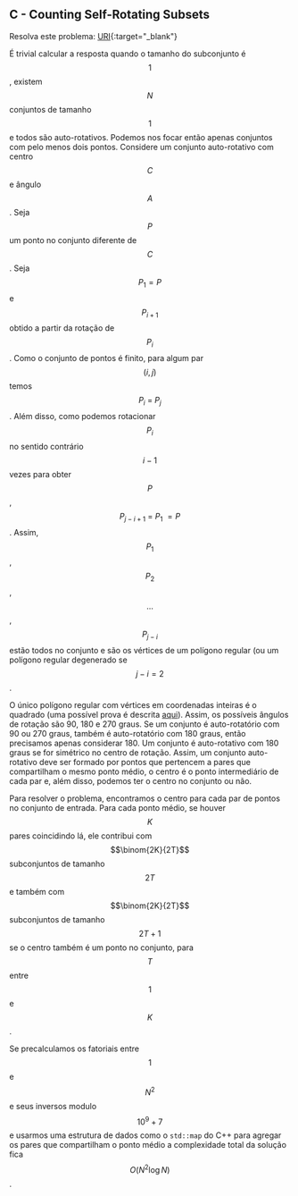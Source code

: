 
## C - Counting Self-Rotating Subsets

Resolva este problema:
[URI][uri-2347]{:target="_blank"}

É trivial calcular a resposta quando o tamanho do subconjunto é $$1$$, existem $$N$$ conjuntos de tamanho $$1$$ e todos são auto-rotativos.
Podemos nos focar então apenas conjuntos com pelo menos dois pontos.
Considere um conjunto auto-rotativo com centro $$C$$ e ângulo $$A$$.
Seja $$P$$ um ponto no conjunto diferente de $$C$$.
Seja $$P_1 = P$$ e $$P_{i+1}$$ obtido a partir da rotação de $$P_i$$.
Como o conjunto de pontos é finito, para algum par $$(i, j)$$ temos $$P_i\ =\ P_j$$. Além disso, como podemos rotacionar $$P_i$$ no sentido contrário $$i-1$$ vezes para obter $$P$$, $$P_{j-i+1}\ =\ P_1\ = P$$. Assim, $$P_1$$, $$P_2$$, $$\dots$$, $$P_{j-i}$$ estão todos no conjunto e são os vértices de um polígono regular (ou um polígono regular degenerado se $$j - i = 2$$.

O único polígono regular com vértices em coordenadas inteiras é o quadrado (uma possível prova é descrita [aqui][proof-square-integer]). Assim, os possíveis ângulos de rotação são 90, 180 e 270 graus. Se um conjunto é auto-rotatório com 90 ou 270 graus, também é auto-rotatório com 180 graus, então precisamos apenas considerar 180. Um conjunto é auto-rotativo com 180 graus se for simétrico no centro de rotação. Assim, um conjunto auto-rotativo deve ser formado por pontos que pertencem a pares que compartilham o mesmo ponto médio, o centro é o ponto intermediário de cada par e, além disso, podemos ter o centro no conjunto ou não.

Para resolver o problema, encontramos o centro para cada par de pontos no conjunto de entrada. Para cada ponto médio, se houver $$K$$ pares coincidindo lá, ele contribui com $$\binom{2K}{2T}$$ subconjuntos de tamanho $$2T$$ e também com $$\binom{2K}{2T}$$ subconjuntos de tamanho $$2T +1$$ se o centro também é um ponto no conjunto, para $$T$$ entre $$1$$ e $$K$$.

Se precalculamos os fatoriais entre $$1$$ e $$N^2$$ e seus inversos modulo $$10^9 + 7$$ e usarmos uma estrutura de dados como o `std::map` do C++ para agregar os pares que compartilham o ponto médio a complexidade total da solução fica $$O(N^2 \log N)$$.

[uri-2347]:             https://www.urionlinejudge.com.br/judge/pt/problems/view/2347
[proof-square-integer]: http://paulscottinfo.ipage.com/lattice-points/5regular.html#anchor2

